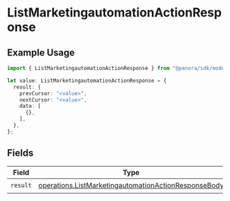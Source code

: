 # ListMarketingautomationActionResponse

## Example Usage

```typescript
import { ListMarketingautomationActionResponse } from "@panora/sdk/models/operations";

let value: ListMarketingautomationActionResponse = {
  result: {
    prevCursor: "<value>",
    nextCursor: "<value>",
    data: [
      {},
    ],
  },
};
```

## Fields

| Field                                                                                                                        | Type                                                                                                                         | Required                                                                                                                     | Description                                                                                                                  |
| ---------------------------------------------------------------------------------------------------------------------------- | ---------------------------------------------------------------------------------------------------------------------------- | ---------------------------------------------------------------------------------------------------------------------------- | ---------------------------------------------------------------------------------------------------------------------------- |
| `result`                                                                                                                     | [operations.ListMarketingautomationActionResponseBody](../../models/operations/listmarketingautomationactionresponsebody.md) | :heavy_check_mark:                                                                                                           | N/A                                                                                                                          |